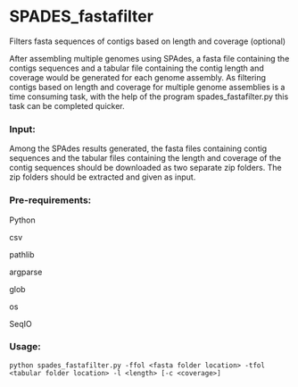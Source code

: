 # SPADES_fastafilter
Filters fasta sequences of contigs based on length and coverage (optional)

After assembling multiple genomes using SPAdes, a fasta file containing the contigs sequences and a tabular file containing the contig length and coverage would be generated for each genome assembly. As filtering contigs based on length and coverage for multiple genome assemblies is a time consuming task, with the help of the program spades_fastafilter.py this task can be completed quicker.

### Input:

Among the SPAdes results generated, the fasta files containing contig sequences and the tabular files containing the length and coverage of the contig sequences should be downloaded as two separate zip folders. The zip folders should be extracted and given as input.

### Pre-requirements:

Python

csv

pathlib

argparse

glob

os

SeqIO


### Usage:

`python spades_fastafilter.py -ffol <fasta folder location> -tfol <tabular folder location> -l <length> [-c <coverage>]` 
